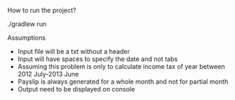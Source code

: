 How to run the project?

./gradlew run

Assumptions
* Input file will be a txt without a header
* Input will have spaces to specify the date and not tabs
* Assuming this problem is only to calculate income tax of year between 2012 July-2013 June
* Payslip is always generated for a whole month and not for partial month
* Output need to be displayed on console